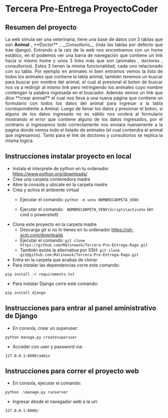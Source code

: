 # Tercera Pre-Entrega ProyectoCoder 

## Resumen del proyecto

<p style="text-align: justify;">La web simula ser una veterinaria, tiene una base de datos con 3 tablas que son <strong>Animal</strong> , **Doctor** , __Consultorio__ (más las tablas por defecto que trae django). Entrando a la raíz de la web nos encontramos con un home estático, en él podemos ver una barra de navegación que contiene un link hacia si mismo home y unos 3 links más que son (animales , doctores , consultorios). Estos 3 tienen la misma funcionalidad, cada uno relacionado con su tabla. Por ejemplo en animales ni bien entramos vemos la lista de todos los animales que contiene la tabla animal, también tenemos un buscar para buscar por nombre del animal, el cual al presional el boton de buscar nos va a redirigir al mismo link pero retringiendo los animales cuyo nombre contengan la palabra ingresada en el buscador. Además vemos un link que dice **crear animal** el cual nos lleva a una nueva página que contiene un formulario con todos los datos del animal para ingresar a la tabla correspondiente a Animal. Luego de llenar los datos y presionar el boton, si alguno de los datos ingresado no es válido nos vovlera al formulario mostrando el error que contiene alguno de los datos ingresados, por el ocntrario si ingresamos todo correctamente nos enviara nuevamente a la pagina donde vemos todo el listado de animales (el cual contendra el animal que ingresamos). Tanto para el link de doctores y consultorios se replica la misma logica.<p>

## Instrucciones instalar proyecto en local
+ Instala el interprete de python en tu ordenador https://www.python.org/downloads/
+ Crea una carpeta contenedora madre
+ Abre la consola y ubicate en la carpeta madre
+ Crea y activa el ambiente virtual
    + Ejecutar el comando: ```
python -m venv NOMBRECARPETA_VENV ```

    + Ejecutar el comando: ```
NOMBRECARPETA_VENV\Scripts\activate```
 (en cmd o powershell)
+ Clona este proyecto en la carpeta madre
    + Descarga git si no lo tienes en tu ordenador https://git-scm.com/downloads
    + Ejecutar el comando: ```git clone https://github.com/Malinowsk/Tercera-Pre-Entrega-Rago.git```
    + También existe la alternativa por SSH: ```git clone git@github.com:Malinowsk/Tercera-Pre-Entrega-Rago.git```
+ Entra en la carpeta que acabas de clonar
+ Para instalar las dependencias corre este comando:

```
pip install -r requirements.txt
```
+ Para instalar Django corre este comando:

```
pip install django
```

## Instrucciones para entrar al panel aministrativo de Django
+ En consola, crear un superuser:
```
python manage.py createsuperuser
```
+ Acceder con user y password via:
```
127.0.0.1:8000/admin
```


## Instrucciones para correr el proyecto web
+ En consola, ejecutar el comando:
```
python .\manage.py runserver
```
+ Ingresar desde el navegador web a la url:
```
127.0.0.1:8000/
```
